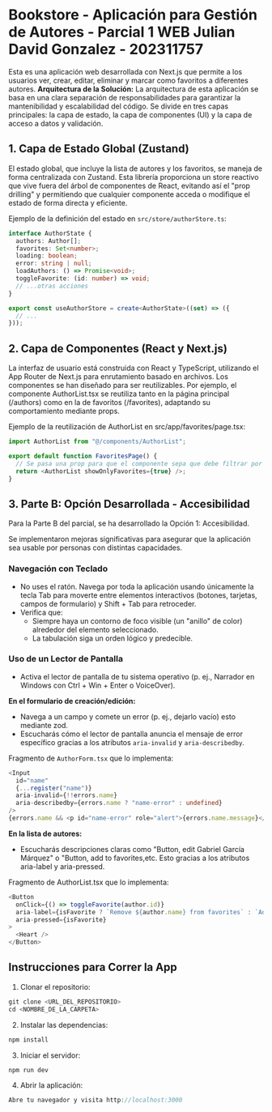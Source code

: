 # Bookstore - Aplicación para Gestión de Autores - Parcial 1 WEB Julian David Gonzalez - 202311757
Esta es una aplicación web desarrollada con Next.js que permite a los usuarios ver, crear, editar, eliminar y marcar como favoritos a diferentes autores. 
**Arquitectura de la Solución:**
La arquitectura de esta aplicación se basa en una clara separación de responsabilidades para garantizar la mantenibilidad y escalabilidad del código. Se divide en tres capas principales: la capa de estado, la capa de componentes (UI) y la capa de acceso a datos y validación.

## 1. Capa de Estado Global (Zustand)
El estado global, que incluye la lista de autores y los favoritos, se maneja de forma centralizada con Zustand. Esta librería proporciona un store reactivo que vive fuera del árbol de componentes de React, evitando así el "prop drilling" y permitiendo que cualquier componente acceda o modifique el estado de forma directa y eficiente.

Ejemplo de la definición del estado en `src/store/authorStore.ts`:

```ts
interface AuthorState {
  authors: Author[];
  favorites: Set<number>;
  loading: boolean;
  error: string | null;
  loadAuthors: () => Promise<void>;
  toggleFavorite: (id: number) => void;
  // ...otras acciones
}

export const useAuthorStore = create<AuthorState>((set) => ({
  // ...
}));
```
## 2. Capa de Componentes (React y Next.js)
La interfaz de usuario está construida con React y TypeScript, utilizando el App Router de Next.js para enrutamiento basado en archivos. Los componentes se han diseñado para ser reutilizables. Por ejemplo, el componente AuthorList.tsx se reutiliza tanto en la página principal (/authors) como en la de favoritos (/favorites), adaptando su comportamiento mediante props.

Ejemplo de la reutilización de AuthorList en src/app/favorites/page.tsx:

```ts
import AuthorList from "@/components/AuthorList";

export default function FavoritesPage() {
  // Se pasa una prop para que el componente sepa que debe filtrar por favoritos.
  return <AuthorList showOnlyFavorites={true} />;
}

```
## 3. Parte B: Opción Desarrollada - Accesibilidad
Para la Parte B del parcial, se ha desarrollado la Opción 1: Accesibilidad.

Se implementaron mejoras significativas para asegurar que la aplicación sea usable por personas con distintas capacidades.
### Navegación con Teclado
- No uses el ratón. Navega por toda la aplicación usando únicamente la tecla Tab para moverte entre elementos interactivos (botones, tarjetas, campos de formulario) y Shift + Tab para retroceder.  
- Verifica que:  
  - Siempre haya un contorno de foco visible (un "anillo" de color) alrededor del elemento seleccionado.  
  - La tabulación siga un orden lógico y predecible.  

### Uso de un Lector de Pantalla
- Activa el lector de pantalla de tu sistema operativo (p. ej., Narrador en Windows con Ctrl + Win + Enter o VoiceOver).  

**En el formulario de creación/edición:**  
- Navega a un campo y comete un error (p. ej., dejarlo vacío) esto mediante zod.  
- Escucharás cómo el lector de pantalla anuncia el mensaje de error específico gracias a los atributos `aria-invalid` y `aria-describedby`.  

Fragmento de `AuthorForm.tsx` que lo implementa:
```ts
<Input
  id="name"
  {...register("name")}
  aria-invalid={!!errors.name}
  aria-describedby={errors.name ? "name-error" : undefined}
/>
{errors.name && <p id="name-error" role="alert">{errors.name.message}</p>}
```

**En la lista de autores:**
- Escucharás descripciones claras como "Button, edit Gabriel García Márquez" o "Button, add to favorites,etc. Esto gracias a los atributos aria-label y aria-pressed.

Fragmento de AuthorList.tsx que lo implementa:
```ts
<Button
  onClick={() => toggleFavorite(author.id)}
  aria-label={isFavorite ? `Remove ${author.name} from favorites` : `Add ${author.name} to favorites`}
  aria-pressed={isFavorite}
>
  <Heart />
</Button>
```
## Instrucciones para Correr la App
1. Clonar el repositorio:
```ts
git clone <URL_DEL_REPOSITORIO>
cd <NOMBRE_DE_LA_CARPETA>
```
2. Instalar las dependencias:
```ts
npm install
```
3. Iniciar el servidor:
```ts
npm run dev
```
4. Abrir la aplicación:
```ts
Abre tu navegador y visita http://localhost:3000
```